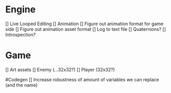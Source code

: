 # Engine
[] Live Looped Editing
[] Animation
[] Figure out animation format for game side
[] Figure out animation asset format
[] Log to text file
[] Quaternions?
[] Introspection?

# Game
[] Art assets
[] Enemy (...32x32?)
[] Player (32x32?)

#Codegen
[] Increase robustness of amount of variables we can replace (and the name)
